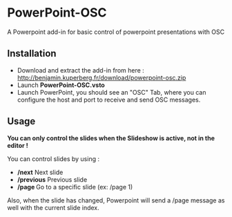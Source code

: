 # PowerPoint-OSC
A Powerpoint add-in for basic control of powerpoint presentations with OSC

## Installation

- Download and extract the add-in from here : http://benjamin.kuperberg.fr/download/powerpoint-osc.zip
- Launch **PowerPoint-OSC.vsto**
- Launch PowerPoint, you should see an "OSC" Tab, where you can configure the host and port to receive and send OSC messages.

## Usage
**You can only control the slides when the Slideshow is active, not in the editor !**

You can control slides by using :
- **/next** Next slide
- **/previous** Previous slide
- **/page <int>** Go to a specific slide (ex: /page 1)

Also, when the slide has changed, Powerpoint will send a /page <int> message as well with the current slide index.
